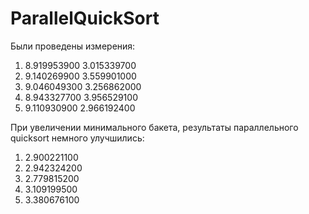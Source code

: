# ParallelQuickSort

Были проведены измерения: 

1) 8.919953900    3.015339700
2) 9.140269900    3.559901000
3) 9.046049300    3.256862000
4) 8.943327700    3.956529100
5) 9.110930900    2.966192400

При увеличении минимального бакета, результаты параллельного quicksort немного улучшились:

1) 2.900221100
2) 2.942324200
3) 2.779815200
4) 3.109199500
5) 3.380676100
